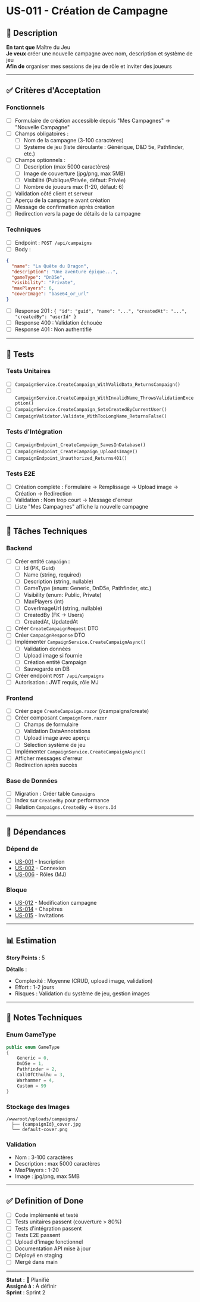 # US-011 - Création de Campagne

## 📝 Description

**En tant que** Maître du Jeu  
**Je veux** créer une nouvelle campagne avec nom, description et système de jeu  
**Afin de** organiser mes sessions de jeu de rôle et inviter des joueurs

---

## ✅ Critères d'Acceptation

### Fonctionnels
- [ ] Formulaire de création accessible depuis "Mes Campagnes" → "Nouvelle Campagne"
- [ ] Champs obligatoires :
  - [ ] Nom de la campagne (3-100 caractères)
  - [ ] Système de jeu (liste déroulante : Générique, D&D 5e, Pathfinder, etc.)
- [ ] Champs optionnels :
  - [ ] Description (max 5000 caractères)
  - [ ] Image de couverture (jpg/png, max 5MB)
  - [ ] Visibilité (Publique/Privée, défaut: Privée)
  - [ ] Nombre de joueurs max (1-20, défaut: 6)
- [ ] Validation côté client et serveur
- [ ] Aperçu de la campagne avant création
- [ ] Message de confirmation après création
- [ ] Redirection vers la page de détails de la campagne

### Techniques
- [ ] Endpoint : `POST /api/campaigns`
- [ ] Body : 
```json
{
  "name": "La Quête du Dragon",
  "description": "Une aventure épique...",
  "gameType": "DnD5e",
  "visibility": "Private",
  "maxPlayers": 6,
  "coverImage": "base64_or_url"
}
```
- [ ] Response 201 : `{ "id": "guid", "name": "...", "createdAt": "...", "createdBy": "userId" }`
- [ ] Response 400 : Validation échouée
- [ ] Response 401 : Non authentifié

---

## 🧪 Tests

### Tests Unitaires
- [ ] `CampaignService.CreateCampaign_WithValidData_ReturnsCampaign()`
- [ ] `CampaignService.CreateCampaign_WithInvalidName_ThrowsValidationException()`
- [ ] `CampaignService.CreateCampaign_SetsCreatedByCurrentUser()`
- [ ] `CampaignValidator.Validate_WithTooLongName_ReturnsFalse()`

### Tests d'Intégration
- [ ] `CampaignEndpoint_CreateCampaign_SavesInDatabase()`
- [ ] `CampaignEndpoint_CreateCampaign_UploadsImage()`
- [ ] `CampaignEndpoint_Unauthorized_Returns401()`

### Tests E2E
- [ ] Création complète : Formulaire → Remplissage → Upload image → Création → Redirection
- [ ] Validation : Nom trop court → Message d'erreur
- [ ] Liste "Mes Campagnes" affiche la nouvelle campagne

---

## 🔧 Tâches Techniques

### Backend
- [ ] Créer entité `Campaign` :
  - [ ] Id (PK, Guid)
  - [ ] Name (string, required)
  - [ ] Description (string, nullable)
  - [ ] GameType (enum: Generic, DnD5e, Pathfinder, etc.)
  - [ ] Visibility (enum: Public, Private)
  - [ ] MaxPlayers (int)
  - [ ] CoverImageUrl (string, nullable)
  - [ ] CreatedBy (FK → Users)
  - [ ] CreatedAt, UpdatedAt
- [ ] Créer `CreateCampaignRequest` DTO
- [ ] Créer `CampaignResponse` DTO
- [ ] Implémenter `CampaignService.CreateCampaignAsync()`
  - [ ] Validation données
  - [ ] Upload image si fournie
  - [ ] Création entité Campaign
  - [ ] Sauvegarde en DB
- [ ] Créer endpoint `POST /api/campaigns`
- [ ] Autorisation : JWT requis, rôle MJ

### Frontend
- [ ] Créer page `CreateCampaign.razor` (/campaigns/create)
- [ ] Créer composant `CampaignForm.razor`
  - [ ] Champs de formulaire
  - [ ] Validation DataAnnotations
  - [ ] Upload image avec aperçu
  - [ ] Sélection système de jeu
- [ ] Implémenter `CampaignService.CreateCampaignAsync()`
- [ ] Afficher messages d'erreur
- [ ] Redirection après succès

### Base de Données
- [ ] Migration : Créer table `Campaigns`
- [ ] Index sur `CreatedBy` pour performance
- [ ] Relation `Campaigns.CreatedBy` → `Users.Id`

---

## 🔗 Dépendances

### Dépend de
- [US-001](../01-Epic-Authentification/US-001-inscription-utilisateur.md) - Inscription
- [US-002](../01-Epic-Authentification/US-002-connexion-utilisateur.md) - Connexion
- [US-006](../01-Epic-Authentification/US-006-gestion-roles.md) - Rôles (MJ)

### Bloque
- [US-012](./US-012-modification-campagne.md) - Modification campagne
- [US-014](./US-014-creation-chapitres.md) - Chapitres
- [US-015](./US-015-invitation-joueurs.md) - Invitations

---

## 📊 Estimation

**Story Points** : 5

**Détails** :
- Complexité : Moyenne (CRUD, upload image, validation)
- Effort : 1-2 jours
- Risques : Validation du système de jeu, gestion images

---

## 📝 Notes Techniques

### Enum GameType
```csharp
public enum GameType
{
    Generic = 0,
    DnD5e = 1,
    Pathfinder = 2,
    CallOfCthulhu = 3,
    Warhammer = 4,
    Custom = 99
}
```

### Stockage des Images
```
/wwwroot/uploads/campaigns/
  ├── {campaignId}_cover.jpg
  └── default-cover.png
```

### Validation
- Nom : 3-100 caractères
- Description : max 5000 caractères
- MaxPlayers : 1-20
- Image : jpg/png, max 5MB

---

## ✅ Definition of Done

- [ ] Code implémenté et testé
- [ ] Tests unitaires passent (couverture > 80%)
- [ ] Tests d'intégration passent
- [ ] Tests E2E passent
- [ ] Upload d'image fonctionnel
- [ ] Documentation API mise à jour
- [ ] Déployé en staging
- [ ] Mergé dans main

---

**Statut** : 📝 Planifié  
**Assigné à** : À définir  
**Sprint** : Sprint 2
